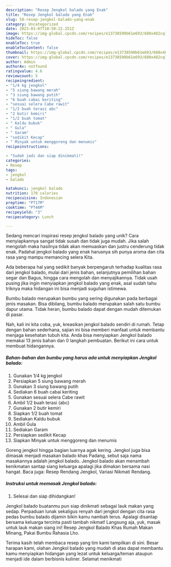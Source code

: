 ```yaml
---
description: "Resep Jengkol balado yang Enak"
title: "Resep Jengkol balado yang Enak"
slug: 58-resep-jengkol-balado-yang-enak
category: Uncategorized
date: 2023-03-07T10:50:22.251Z
image: https://img-global.cpcdn.com/recipes/e13738590b61e693/680x482cq70/jengkol-balado-foto-resep-utama.jpg
hideToc: false
enableToc: true
enableTocContent: false
thumbnail: https://img-global.cpcdn.com/recipes/e13738590b61e693/680x482cq70/jengkol-balado-foto-resep-utama.jpg
cover: https://img-global.cpcdn.com/recipes/e13738590b61e693/680x482cq70/jengkol-balado-foto-resep-utama.jpg
author: Admin
authorAv: notfound
ratingvalue: 4.6
reviewcount: 5
recipeingredient:
- "1/4 kg jengkol"
- "5 siung bawang merah"
- "3 siung bawang putih"
- "6 buah cabai keriting"
- "sesuai selera Cabe rawit"
- "1/2 buah terasi abc"
- "2 butir kemiri"
- "1/2 buah tomat"
- " Kaldu bubuk"
- " Gula"
- " Garam"
- "sedikit Kecap"
- " Minyak untuk menggoreng dan menumis"
recipeinstructions:

- "Sudah jadi dan siap dinikmati!"
categories:
- Resep
tags:
- jengkol
- balado

katakunci: jengkol balado 
nutrition: 170 calories
recipecuisine: Indonesian
preptime: "PT17M"
cooktime: "PT46M"
recipeyield: "3"
recipecategory: Lunch

---
```





Sedang mencari inspirasi resep jengkol balado yang unik? Cara menyiapkannya sangat tidak susah dan tidak juga mudah. Jika salah mengolah maka hasilnya tidak akan memuaskan dan justru cenderung tidak enak. Padahal jengkol balado yang enak harusnya sih punya aroma dan cita rasa yang mampu memancing selera Kita.





Ada beberapa hal yang sedikit banyak berpengaruh terhadap kualitas rasa dari jengkol balado, mulai dari jenis bahan, selanjutnya pemilihan bahan segar dan Bagus, hingga cara mengolah dan menyajikannya. Tidak usah pusing jika ingin menyiapkan jengkol balado yang enak,      asal sudah tahu triknya maka hidangan ini bisa menjadi suguhan istimewa.














Bumbu balado merupakan bumbu yang sering digunakan pada berbagai jenis masakan. Bisa dibilang, bumbu balado merupakan salah satu bumbu dapur utama. Tidak heran, bumbu balado dapat dengan mudah ditemukan di pasar.






Nah, kali ini kita coba, yuk, kreasikan jengkol balado sendiri di rumah. Tetap dengan bahan sederhana, sajian ini bisa memberi manfaat untuk membantu menjaga kesehatan tubuh kita. Anda bisa menyiapkan Jengkol balado memakai 13 jenis bahan dan 0 langkah pembuatan. Berikut ini cara untuk membuat hidangannya.

<!--inarticleads1-->

##### Bahan-bahan dan bumbu yang harus ada untuk menyiapkan Jengkol balado:

1. Gunakan 1/4 kg jengkol
1. Persiapkan 5 siung bawang merah
1. Gunakan 3 siung bawang putih
1. Sediakan 6 buah cabai keriting
1. Gunakan sesuai selera Cabe rawit
1. Ambil 1/2 buah terasi (abc)
1. Gunakan 2 butir kemiri
1. Siapkan 1/2 buah tomat
1. Sediakan  Kaldu bubuk
1. Ambil  Gula
1. Sediakan  Garam
1. Persiapkan sedikit Kecap
1. Siapkan  Minyak untuk menggoreng dan menumis


Goreng jengkol hingga bagian luarnya agak kering. Jengkol juga bisa dimasak menjadi masakan balado khas Padang, sebut saja nama masakannya adalah jengkol balado. Jengkol balado akan menambah kenikmatan santap siang keluarga apalagi jika dimakan bersama nasi hangat. Baca juga: Resep Rendang Jengkol, Variasi Nikmati Rendang. 

<!--inarticleads2-->

##### Instruksi untuk memasak Jengkol balado:


1. Selesai dan siap dihidangkan!

Jengkol balado buatanmu pun siap dinikmati sebagai lauk makan yang sedap. Perpaduan lunak sekaligus renyah dari jengkol dengan cita rasa pedas bumbu balado dijamin bikin kamu nambah terus. Apalagi disantap bersama keluarga tercinta pasti tambah nikmat! Langsung aja, yuk, masak untuk lauk makan siang ini! Resep Jengkol Balado Khas Rumah Makan Minang, Pakai Bumbu Rahasia Lho. 

Terima kasih telah membaca resep yang tim kami tampilkan di sini. Besar harapan kami, olahan Jengkol balado yang mudah di atas dapat membantu kamu menyiapkan hidangan yang lezat untuk keluarga/teman ataupun menjadi ide dalam berbisnis kuliner. Selamat menikmati
